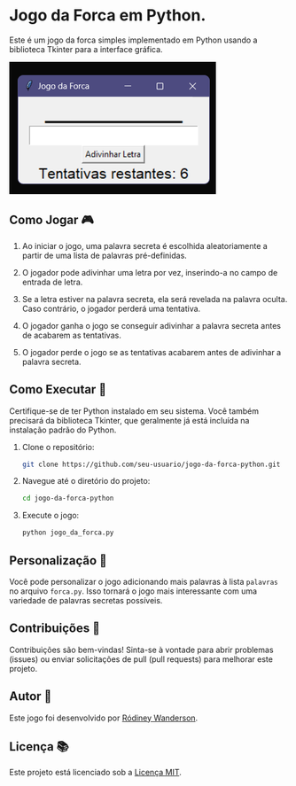# Jogo da Forca em Python.

Este é um jogo da forca simples implementado em Python usando a biblioteca Tkinter para a interface gráfica.

![Screenshot do Jogo](img/interface.png)

## Como Jogar 🎮

1. Ao iniciar o jogo, uma palavra secreta é escolhida aleatoriamente a partir de uma lista de palavras pré-definidas.

2. O jogador pode adivinhar uma letra por vez, inserindo-a no campo de entrada de letra.

3. Se a letra estiver na palavra secreta, ela será revelada na palavra oculta. Caso contrário, o jogador perderá uma tentativa.

4. O jogador ganha o jogo se conseguir adivinhar a palavra secreta antes de acabarem as tentativas.

5. O jogador perde o jogo se as tentativas acabarem antes de adivinhar a palavra secreta.

## Como Executar 🚀

Certifique-se de ter Python instalado em seu sistema. Você também precisará da biblioteca Tkinter, que geralmente já está incluída na instalação padrão do Python.

1. Clone o repositório:

   ```bash
   git clone https://github.com/seu-usuario/jogo-da-forca-python.git
   ```

2. Navegue até o diretório do projeto:

   ```bash
   cd jogo-da-forca-python
   ```

3. Execute o jogo:

   ```bash
   python jogo_da_forca.py
   ```

## Personalização 💅

Você pode personalizar o jogo adicionando mais palavras à lista `palavras` no arquivo `forca.py`. Isso tornará o jogo mais interessante com uma variedade de palavras secretas possíveis.

## Contribuições 🙋

Contribuições são bem-vindas! Sinta-se à vontade para abrir problemas (issues) ou enviar solicitações de pull (pull requests) para melhorar este projeto.

## Autor 👔

Este jogo foi desenvolvido por [Ródiney Wanderson](https://github.com/rodineyw).

## Licença 📚

Este projeto está licenciado sob a [Licença MIT](LICENSE).